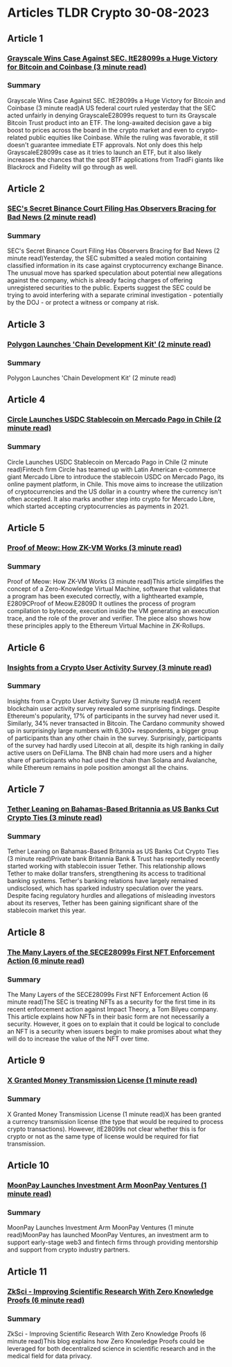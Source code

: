 # Articles TLDR Crypto 30-08-2023

## Article 1
### [Grayscale Wins Case Against SEC. ItE28099s a Huge Victory for Bitcoin and Coinbase (3 minute read)](https://tldr.tech)
### Summary 
 Grayscale Wins Case Against SEC. ItE28099s a Huge Victory for Bitcoin and Coinbase (3 minute read)A US federal court ruled yesterday that the SEC acted unfairly in denying GrayscaleE28099s request to turn its Grayscale Bitcoin Trust product into an ETF. The long-awaited decision gave a big boost to prices across the board in the crypto market and even to crypto-related public equities like Coinbase. While the ruling was favorable, it still doesn't guarantee immediate ETF approvals. Not only does this help GrayscaleE28099s case as it tries to launch an ETF, but it also likely increases the chances that the spot BTF applications from TradFi giants like Blackrock and Fidelity will go through as well.

## Article 2
### [SEC's Secret Binance Court Filing Has Observers Bracing for Bad News (2 minute read)](https://tldr.tech)
### Summary 
 SEC's Secret Binance Court Filing Has Observers Bracing for Bad News (2 minute read)Yesterday, the SEC submitted a sealed motion containing classified information in its case against cryptocurrency exchange Binance. The unusual move has sparked speculation about potential new allegations against the company, which is already facing charges of offering unregistered securities to the public. Experts suggest the SEC could be trying to avoid interfering with a separate criminal investigation - potentially by the DOJ - or protect a witness or company at risk.

## Article 3
### [Polygon Launches 'Chain Development Kit' (2 minute read)](https://tldr.tech)
### Summary 
 <span>Polygon Launches 'Chain Development Kit' (2 minute read)

## Article 4
### [Circle Launches USDC Stablecoin on Mercado Pago in Chile (2 minute read)](https://tldr.tech)
### Summary 
 Circle Launches USDC Stablecoin on Mercado Pago in Chile (2 minute read)Fintech firm Circle has teamed up with Latin American e-commerce giant Mercado Libre to introduce the stablecoin USDC on Mercado Pago, its online payment platform, in Chile. This move aims to increase the utilization of cryptocurrencies and the US dollar in a country where the currency isn't often accepted. It also marks another step into crypto for Mercado Libre, which started accepting cryptocurrencies as payments in 2021.

## Article 5
### [Proof of Meow: How ZK-VM Works (3 minute read)](https://tldr.tech)
### Summary 
 Proof of Meow: How ZK-VM Works (3 minute read)This article simplifies the concept of a Zero-Knowledge Virtual Machine, software that validates that a program has been executed correctly, with a lighthearted example, E2809CProof of Meow.E2809D It outlines the process of program compilation to bytecode, execution inside the VM generating an execution trace, and the role of the prover and verifier. The piece also shows how these principles apply to the Ethereum Virtual Machine in ZK-Rollups.

## Article 6
### [Insights from a Crypto User Activity Survey (3 minute read)](https://tldr.tech)
### Summary 
 Insights from a Crypto User Activity Survey (3 minute read)A recent blockchain user activity survey revealed some surprising findings. Despite Ethereum's popularity, 17% of participants in the survey had never used it. Similarly, 34% never transacted in Bitcoin. The Cardano community showed up in surprisingly large numbers with 6,300+ respondents, a bigger group of participants than any other chain in the survey. Surprisingly, participants of the survey had hardly used Litecoin at all, despite its high ranking in daily active users on DeFiLlama. The BNB chain had more users and a higher share of participants who had used the chain than Solana and Avalanche, while Ethereum remains in pole position amongst all the chains.

## Article 7
### [Tether Leaning on Bahamas-Based Britannia as US Banks Cut Crypto Ties (3 minute read)](https://tldr.tech)
### Summary 
 Tether Leaning on Bahamas-Based Britannia as US Banks Cut Crypto Ties (3 minute read)Private bank Britannia Bank & Trust has reportedly recently started working with stablecoin issuer Tether. This relationship allows Tether to make dollar transfers, strengthening its access to traditional banking systems. Tether's banking relations have largely remained undisclosed, which has sparked industry speculation over the years. Despite facing regulatory hurdles and allegations of misleading investors about its reserves, Tether has been gaining significant share of the stablecoin market this year.

## Article 8
### [The Many Layers of the SECE28099s First NFT Enforcement Action (6 minute read)](https://tldr.tech)
### Summary 
 The Many Layers of the SECE28099s First NFT Enforcement Action (6 minute read)The SEC is treating NFTs as a security for the first time in its recent enforcement action against Impact Theory, a Tom Bilyeu company. This article explains how NFTs in their basic form are not necessarily a security. However, it goes on to explain that it could be logical to conclude an NFT is a security when issuers begin to make promises about what they will do to increase the value of the NFT over time.

## Article 9
### [X Granted Money Transmission License (1 minute read)](https://tldr.tech)
### Summary 
 <span>X Granted Money Transmission License (1 minute read)</span>X has been granted a currency transmission license (the type that would be required to process crypto transactions). However, itE28099s not clear whether this is for crypto or not as the same type of license would be required for fiat transmission.

## Article 10
### [MoonPay Launches Investment Arm MoonPay Ventures (1 minute read)](https://tldr.tech)
### Summary 
 MoonPay Launches Investment Arm MoonPay Ventures (1 minute read)MoonPay has launched MoonPay Ventures, an investment arm to support early-stage web3 and fintech firms through providing mentorship and support from crypto industry partners.

## Article 11
### [ZkSci - Improving Scientific Research With Zero Knowledge Proofs (6 minute read)](https://tldr.tech)
### Summary 
 ZkSci - Improving Scientific Research With Zero Knowledge Proofs (6 minute read)</a>This blog explains how Zero Knowledge Proofs could be leveraged for both decentralized science in scientific research and in the medical field for data privacy.

